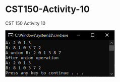 # CST150-Activity-10
 CST 150 Activity 10

![alt text](https://raw.githubusercontent.com/IttyBittyNinja/CST150-Activity-10/main/Console%20Output.png)